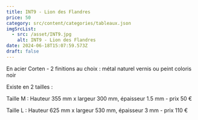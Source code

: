 ```yaml
---
title: INT9 - Lion des Flandres
price: 50
category: src/content/categories/tableaux.json
imgSrcList:
  - src: /asset/INT9.jpg
    alt: INT9 - Lion des Flandres
date: 2024-06-18T15:07:59.573Z
draft: false
---
```


En acier Corten - 2 finitions au choix : métal naturel vernis ou peint coloris noir

Existe en 2 tailles :

Taille M : Hauteur 355 mm x largeur 300 mm, épaisseur 1.5 mm - prix 50 €

Taille L : Hauteur 625 mm x largeur 530 mm, épaisseur 3 mm - prix 110 €
